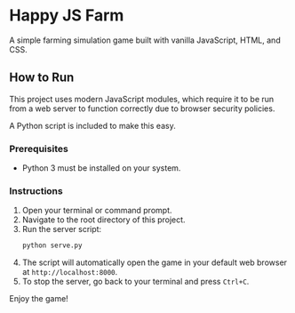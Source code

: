 # Happy JS Farm

A simple farming simulation game built with vanilla JavaScript, HTML, and CSS.

## How to Run

This project uses modern JavaScript modules, which require it to be run from a web server to function correctly due to browser security policies.

A Python script is included to make this easy.

### Prerequisites

-   Python 3 must be installed on your system.

### Instructions

1.  Open your terminal or command prompt.
2.  Navigate to the root directory of this project.
3.  Run the server script:
    ```sh
    python serve.py
    ```
4.  The script will automatically open the game in your default web browser at `http://localhost:8000`.
5.  To stop the server, go back to your terminal and press `Ctrl+C`.

Enjoy the game!
